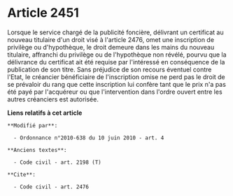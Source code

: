 # Article 2451

Lorsque le service chargé de la publicité foncière, délivrant un certificat au nouveau titulaire d'un droit visé à l'article
2476, omet une inscription de privilège ou d'hypothèque, le droit demeure dans les mains du nouveau titulaire, affranchi du
privilège ou de l'hypothèque non révélé, pourvu que la délivrance du certificat ait été requise par l'intéressé en
conséquence de la publication de son titre. Sans préjudice de son recours éventuel contre l'Etat, le créancier bénéficiaire
de l'inscription omise ne perd pas le droit de se prévaloir du rang que cette inscription lui confère tant que le prix n'a
pas été payé par l'acquéreur ou que l'intervention dans l'ordre ouvert entre les autres créanciers est autorisée.

**Liens relatifs à cet article**

	**Modifié par**:

	  - Ordonnance n°2010-638 du 10 juin 2010 - art. 4

	**Anciens textes**:

	  - Code civil - art. 2198 (T)

	**Cite**:

	  - Code civil - art. 2476

